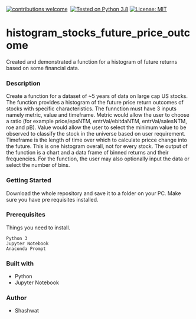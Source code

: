 
[![contributions welcome](https://img.shields.io/static/v1.svg?label=Contributions&message=Welcome&color=0059b3&style=flat-square)](https://github.com/TheAlgorithms/Python/blob/master/CONTRIBUTING.md)&nbsp;
[![Tested on Python 3.8](https://img.shields.io/badge/Tested%20-Python%203.8-blue.svg?logo=python&style=flat-square)]( https://www.python.org/downloads)
[![License: MIT](https://img.shields.io/badge/License-MIT-yellow.svg)](https://opensource.org/licenses/MIT)

# histogram_stocks_future_price_outcome
Created and demonstrated a function for a histogram of future returns based on some financial data.

### Description
Create a function for a dataset of ~5 years of data on large cap US stocks. The function provides a histogram of the future price return outcomes of stocks with specific characteristics. The funnction must have 3 inputs namely metric, value and timeframe. Metric would allow the user to choose a ratio (for example price/epsNTM, entrVal/ebitdaNTM, entrVal/salesNTM, roe and pB). Value would allow the user to select the minimum value to be observed to classify the stock in the universe based on user requirement. Timeframe is the length of time over which to calculate pricce change into the future. 
This is one histogram overall, not for every stock. The output of the function is a chart and a data frame of binned returns and their frequencies. 
For the function, the user may also optionally input the data or select the number of bins.

### Getting Started
Download the whole repository and save it to a folder on your PC. Make sure you have pre requisites installed.

### Prerequisites
Things you need to install.
```
Python 3
Jupyter Notebook
Anaconda Prompt
```

### Built with
* Python
* Jupyter Notebook

### Author
* Shashwat
